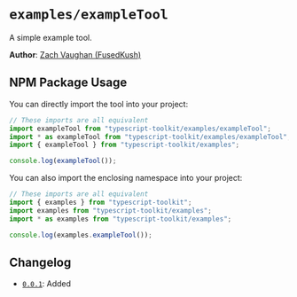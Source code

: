 # `examples/exampleTool`
A simple example tool.

**Author**: [Zach Vaughan (FusedKush)](https://github.com/FusedKush)


## NPM Package Usage
You can directly import the tool into your project:
```ts
// These imports are all equivalent
import exampleTool from "typescript-toolkit/examples/exampleTool";
import * as exampleTool from "typescript-toolkit/examples/exampleTool";
import { exampleTool } from "typescript-toolkit/examples";

console.log(exampleTool());
```

You can also import the enclosing namespace into your project:
```ts
// These imports are all equivalent
import { examples } from "typescript-toolkit";
import examples from "typescript-toolkit/examples";
import * as examples from "typescript-toolkit/examples";

console.log(examples.exampleTool());
```


## Changelog
- [`0.0.1`](https://github.com/FusedKush/typescript-toolkit): Added